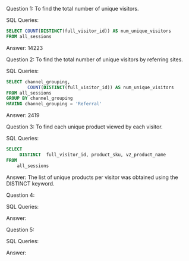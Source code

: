 Question 1: To find the total number of unique visitors.

SQL Queries:
```sql
SELECT COUNT(DISTINCT(full_visitor_id)) AS num_unique_visitors
FROM all_sessions
```


Answer: 
14223


Question 2: To find the total number of unique visitors by referring sites.

SQL Queries:
```sql
SELECT channel_grouping,
		COUNT(DISTINCT(full_visitor_id)) AS num_unique_visitors
FROM all_sessions
GROUP BY channel_grouping
HAVING channel_grouping = 'Referral'
```


Answer:
2419


Question 3: To find each unique product viewed by each visitor.


SQL Queries:
```sql
SELECT
     DISTINCT  full_visitor_id, product_sku, v2_product_name 
FROM
    all_sessions
```


Answer:
The list of unique products per visitor was obtained using the DISTINCT keyword.


Question 4: 

SQL Queries:

Answer:



Question 5: 

SQL Queries:

Answer:
